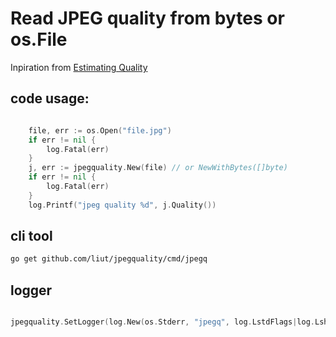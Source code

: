 # Read JPEG quality from bytes or os.File

Inpiration from [Estimating Quality](http://fotoforensics.com/tutorial-estq.php)


## code usage:

````go

	file, err := os.Open("file.jpg")
	if err != nil {
		log.Fatal(err)
	}
	j, err := jpegquality.New(file) // or NewWithBytes([]byte)
	if err != nil {
		log.Fatal(err)
	}
	log.Printf("jpeg quality %d", j.Quality())
````

## cli tool

```sh
go get github.com/liut/jpegquality/cmd/jpegq
```

## logger
```go

jpegquality.SetLogger(log.New(os.Stderr, "jpegq", log.LstdFlags|log.Lshortfile))

```
